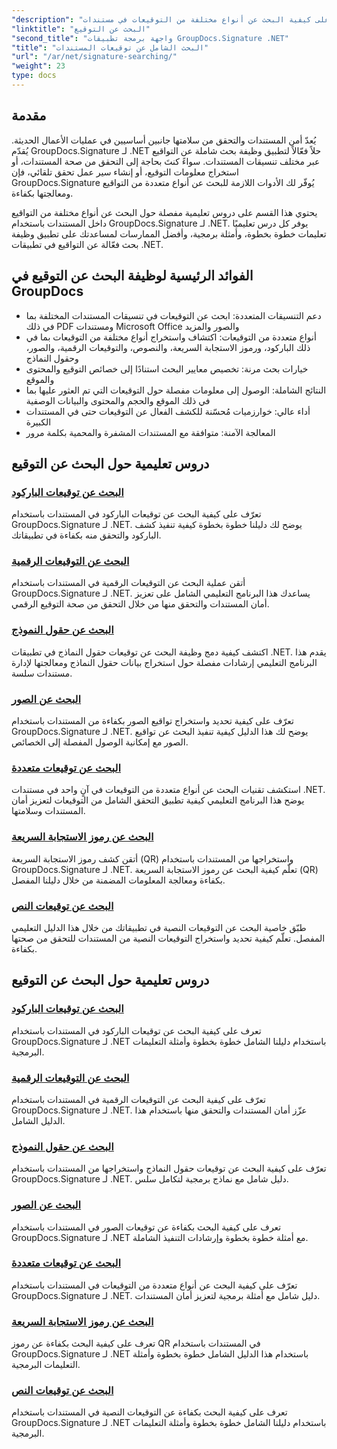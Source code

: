 ```yaml
---
"description": "تعرّف على كيفية البحث عن أنواع مختلفة من التوقيعات في مستندات .NET باستخدام GroupDocs.Signature. دروس تعليمية شاملة للبحث عن التوقيعات باستخدام الباركود، والتوقيعات الرقمية، والنصية، ورمز الاستجابة السريعة، والصور، وحقول النماذج."
"linktitle": "البحث عن التوقيع"
"second_title": "واجهة برمجة تطبيقات GroupDocs.Signature .NET"
"title": "البحث الشامل عن توقيعات المستندات"
"url": "/ar/net/signature-searching/"
"weight": 23
type: docs
---
```

## مقدمة

يُعدّ أمن المستندات والتحقق من سلامتها جانبين أساسيين في عمليات الأعمال الحديثة. يُقدّم GroupDocs.Signature لـ .NET حلاً فعّالاً لتطبيق وظيفة بحث شاملة عن التواقيع عبر مختلف تنسيقات المستندات. سواءً كنتَ بحاجة إلى التحقق من صحة المستندات، أو استخراج معلومات التوقيع، أو إنشاء سير عمل تحقق تلقائي، فإن GroupDocs.Signature يُوفّر لك الأدوات اللازمة للبحث عن أنواع متعددة من التواقيع ومعالجتها بكفاءة.

يحتوي هذا القسم على دروس تعليمية مفصلة حول البحث عن أنواع مختلفة من التواقيع داخل المستندات باستخدام GroupDocs.Signature لـ .NET. يوفر كل درس تعليميًا تعليمات خطوة بخطوة، وأمثلة برمجية، وأفضل الممارسات لمساعدتك على تطبيق وظيفة بحث فعّالة عن التواقيع في تطبيقات .NET.

## الفوائد الرئيسية لوظيفة البحث عن التوقيع في GroupDocs

- دعم التنسيقات المتعددة: ابحث عن التوقيعات في تنسيقات المستندات المختلفة بما في ذلك PDF ومستندات Microsoft Office والصور والمزيد
- أنواع متعددة من التوقيعات: اكتشاف واستخراج أنواع مختلفة من التوقيعات بما في ذلك الباركود، ورموز الاستجابة السريعة، والنصوص، والتوقيعات الرقمية، والصور، وحقول النماذج
- خيارات بحث مرنة: تخصيص معايير البحث استنادًا إلى خصائص التوقيع والمحتوى والموقع
- النتائج الشاملة: الوصول إلى معلومات مفصلة حول التوقيعات التي تم العثور عليها بما في ذلك الموقع والحجم والمحتوى والبيانات الوصفية
- أداء عالي: خوارزميات مُحسّنة للكشف الفعال عن التوقيعات حتى في المستندات الكبيرة
- المعالجة الآمنة: متوافقة مع المستندات المشفرة والمحمية بكلمة مرور

## دروس تعليمية حول البحث عن التوقيع

### [البحث عن توقيعات الباركود](./search-for-barcode/)
تعرّف على كيفية البحث عن توقيعات الباركود في المستندات باستخدام GroupDocs.Signature لـ .NET. يوضح لك دليلنا خطوة بخطوة كيفية تنفيذ كشف الباركود والتحقق منه بكفاءة في تطبيقاتك.

### [البحث عن التوقيعات الرقمية](./search-for-digital-signatures/)
أتقن عملية البحث عن التوقيعات الرقمية في المستندات باستخدام GroupDocs.Signature لـ .NET. يساعدك هذا البرنامج التعليمي الشامل على تعزيز أمان المستندات والتحقق منها من خلال التحقق من صحة التوقيع الرقمي.

### [البحث عن حقول النموذج](./search-for-form-fields/)
اكتشف كيفية دمج وظيفة البحث عن توقيعات حقول النماذج في تطبيقات .NET. يقدم هذا البرنامج التعليمي إرشادات مفصلة حول استخراج بيانات حقول النماذج ومعالجتها لإدارة مستندات سلسة.

### [البحث عن الصور](./search-for-images/)
تعرّف على كيفية تحديد واستخراج تواقيع الصور بكفاءة من المستندات باستخدام GroupDocs.Signature لـ .NET. يوضح لك هذا الدليل كيفية تنفيذ البحث عن تواقيع الصور مع إمكانية الوصول المفصلة إلى الخصائص.

### [البحث عن توقيعات متعددة](./search-for-multiple-signatures/)
استكشف تقنيات البحث عن أنواع متعددة من التوقيعات في آنٍ واحد في مستندات .NET. يوضح هذا البرنامج التعليمي كيفية تطبيق التحقق الشامل من التوقيعات لتعزيز أمان المستندات وسلامتها.

### [البحث عن رموز الاستجابة السريعة](./search-for-qr-codes/)
أتقن كشف رموز الاستجابة السريعة (QR) واستخراجها من المستندات باستخدام GroupDocs.Signature لـ .NET. تعلّم كيفية البحث عن رموز الاستجابة السريعة (QR) بكفاءة ومعالجة المعلومات المضمنة من خلال دليلنا المفصل.

### [البحث عن توقيعات النص](./search-for-text-signatures/)
طبّق خاصية البحث عن التوقيعات النصية في تطبيقاتك من خلال هذا الدليل التعليمي المفصل. تعلّم كيفية تحديد واستخراج التوقيعات النصية من المستندات للتحقق من صحتها بكفاءة.

## دروس تعليمية حول البحث عن التوقيع
### [البحث عن توقيعات الباركود](./search-for-barcode/)
تعرف على كيفية البحث عن توقيعات الباركود في المستندات باستخدام GroupDocs.Signature لـ .NET باستخدام دليلنا الشامل خطوة بخطوة وأمثلة التعليمات البرمجية.

### [البحث عن التوقيعات الرقمية](./search-for-digital-signatures/)
تعرّف على كيفية البحث عن التوقيعات الرقمية في المستندات باستخدام GroupDocs.Signature لـ .NET. عزّز أمان المستندات والتحقق منها باستخدام هذا الدليل الشامل.

### [البحث عن حقول النموذج](./search-for-form-fields/)
تعرّف على كيفية البحث عن توقيعات حقول النماذج واستخراجها من المستندات باستخدام GroupDocs.Signature لـ .NET. دليل شامل مع نماذج برمجية لتكامل سلس.

### [البحث عن الصور](./search-for-images/)
تعرف على كيفية البحث بكفاءة عن توقيعات الصور في المستندات باستخدام GroupDocs.Signature لـ .NET مع أمثلة خطوة بخطوة وإرشادات التنفيذ الشاملة.

### [البحث عن توقيعات متعددة](./search-for-multiple-signatures/)
تعرّف على كيفية البحث عن أنواع متعددة من التوقيعات في المستندات باستخدام GroupDocs.Signature لـ .NET. دليل شامل مع أمثلة برمجية لتعزيز أمان المستندات.

### [البحث عن رموز الاستجابة السريعة](./search-for-qr-codes/)
تعرف على كيفية البحث بكفاءة عن رموز QR في المستندات باستخدام GroupDocs.Signature لـ .NET باستخدام هذا الدليل الشامل خطوة بخطوة وأمثلة التعليمات البرمجية.

### [البحث عن توقيعات النص](./search-for-text-signatures/)
تعرف على كيفية البحث بكفاءة عن التوقيعات النصية في المستندات باستخدام GroupDocs.Signature لـ .NET باستخدام دليلنا الشامل خطوة بخطوة وأمثلة التعليمات البرمجية.